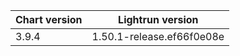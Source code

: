 | Chart version | Lightrun version          |
|---------------|---------------------------|
| 3.9.4         | 1.50.1-release.ef66f0e08e |
